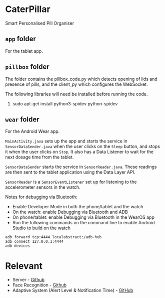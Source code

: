 # CaterPillar
Smart Personalised Pill Organiser

## `app` folder
For the tablet app.

## `pillbox` folder
The folder contains the pillbox_code.py which detects opening of lids and presence of pills, and the client_py which configures the WebSocket. 

The following libraries will need be installed before running the code. 
1. sudo apt-get install python3-spidev python-spidev

## `wear` folder
For the Android Wear app.  

`MainActivity.java` sets up the app and starts the service in `SensorDataSender.java` when the user clicks on the `Sleep` button, and stops it when the user clicks on `Stop`. It also has a Data Listener to wait for the next dosage time from the tablet.


`SensorDataSender` starts the service in `SensorReader.java`. These readings are then sent to the tablet application using the Data Layer API. 


`SensorReader` is a `SensorEventListener` set up for listening to the accelerometer sensors in the watch. 

Notes for debugging via Bluetooth:
- Enable Developer Mode in both the phone/tablet and the watch
- On the watch: enable Debugging via Bluetooth and ADB
- On phone/tablet: enable Debugging via Bluetooth in the WearOS app
- Run the following commands on the command line to enable Android Studio to build on the watch
```
adb forward tcp:4444 localabstract:/adb-hub
adb connect 127.0.0.1:4444
adb devices
```

# Relevant 
* Server - [Github](https://github.com/jovanhan2/MobileHealthCare-Server)
* Face Recognition - [Github](https://github.com/zyl115/MHML)
* Adaptive System (Alert Level & Notification Time) - [GitHub](https://github.com/xxyypp/EE4-67-Machine-Learning-Code)
